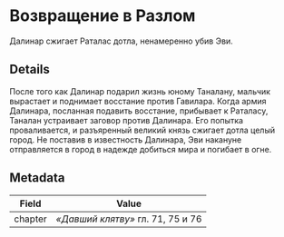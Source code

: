 # Возвращение в Разлом
Далинар сжигает Раталас дотла, ненамеренно убив Эви.

## Details
После того как Далинар подарил жизнь юному Таналану, мальчик вырастает и поднимает восстание против Гавилара. Когда армия Далинара, посланная подавить восстание, прибывает к Раталасу, Таналан устраивает заговор против Далинара. Его попытка проваливается, и разъяренный великий князь сжигает дотла целый город. Не поставив в известность Далинара, Эви накануне отправляется в город в надежде добиться мира и погибает в огне.

## Metadata
| Field | Value |
| ----- | ----- |
| chapter | *«Давший клятву»* гл. 71, 75 и 76 |
